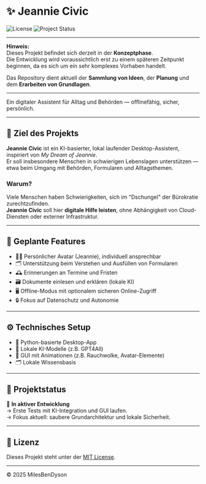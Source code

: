 # ✨ Jeannie Civic

![License](https://img.shields.io/github/license/MilesBenDyson/jeannie-civic)
![Project Status](https://img.shields.io/badge/status-concept--phase-lightgrey)

---

**Hinweis:**  
Dieses Projekt befindet sich derzeit in der **Konzeptphase**.  
Die Entwicklung wird voraussichtlich erst zu einem späteren Zeitpunkt beginnen, da es sich um ein sehr komplexes Vorhaben handelt.

Das Repository dient aktuell der **Sammlung von Ideen**, der **Planung** und dem **Erarbeiten von Grundlagen**.

---

Ein digitaler Assistent für Alltag und Behörden — offlinefähig, sicher, persönlich.

---

## 🚀 Ziel des Projekts

**Jeannie Civic** ist ein KI-basierter, lokal laufender Desktop-Assistent, inspiriert von *My Dream of Jeannie*.  
Er soll insbesondere Menschen in schwierigen Lebenslagen unterstützen — etwa beim Umgang mit Behörden, Formularen und Alltagsthemen.

### Warum?  
Viele Menschen haben Schwierigkeiten, sich im "Dschungel" der Bürokratie zurechtzufinden.  
**Jeannie Civic** soll hier **digitale Hilfe leisten**, ohne Abhängigkeit von Cloud-Diensten oder externer Infrastruktur.

---

## 🎯 Geplante Features

- 🧞‍♀️ Persönlicher Avatar (Jeannie), individuell ansprechbar
- 🗂️ Unterstützung beim Verstehen und Ausfüllen von Formularen
- 🕰️ Erinnerungen an Termine und Fristen
- 🗃️ Dokumente einlesen und erklären (lokale KI)
- 🖥️ Offline-Modus mit optionalem sicheren Online-Zugriff
- 🔒 Fokus auf Datenschutz und Autonomie

---

## ⚙️ Technisches Setup

- 🐍 Python-basierte Desktop-App
- 🧠 Lokale KI-Modelle (z.B. GPT4All)
- 🎨 GUI mit Animationen (z.B. Rauchwolke, Avatar-Elemente)
- 🗂️ Lokale Wissensbasis

---

## 📌 Projektstatus

🚧 **In aktiver Entwicklung**  
→ Erste Tests mit KI-Integration und GUI laufen.  
→ Fokus aktuell: saubere Grundarchitektur und lokale Sicherheit.

---

## 📝 Lizenz

Dieses Projekt steht unter der [MIT License](LICENSE.txt).

---

© 2025 MilesBenDyson
